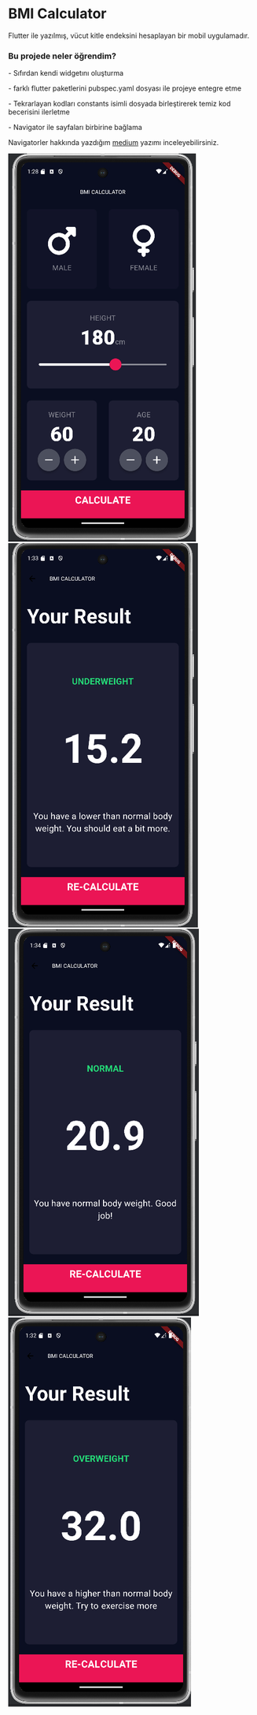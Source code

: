 # BMI Calculator
 Flutter ile yazılmış, vücut kitle endeksini hesaplayan bir mobil uygulamadır.
 <h3>Bu projede neler öğrendim?</h3>
 <p>- Sıfırdan kendi widgetını oluşturma</p>
 <p>- farklı flutter paketlerini pubspec.yaml dosyası ile projeye entegre etme</p>
 <p>- Tekrarlayan kodları constants isimli dosyada birleştirerek temiz kod becerisini ilerletme</p>
 <p>- Navigator ile sayfaları birbirine bağlama</p>
<p>Navigatorler hakkında yazdığım <a href="https://medium.com/@dlrkardas/flutterda-navigator-93f131554c4c">medium</a> yazımı inceleyebilirsiniz.</p>


<!DOCTYPE html>
<html lang="tr">
<head>
    <meta charset="UTF-8">
    <meta name="viewport" content="width=device-width, initial-scale=1.0">
   
</head>
<body>
    <div class="image-container">
        <img src="https://github.com/DilaraKardas/BMI-Calculator/blob/main/bmi.png" alt="BMI Calculator 1">
        <img src="https://github.com/DilaraKardas/BMI-Calculator/blob/main/bmi1.png" alt="BMI Calculator 2">
        <img src="https://github.com/DilaraKardas/BMI-Calculator/blob/main/bmi2.png" alt="BMI Calculator 3">
        <img src="https://github.com/DilaraKardas/BMI-Calculator/blob/main/bmi3.png" alt="BMI Calculator 4">
    </div>
</body>
</html>

